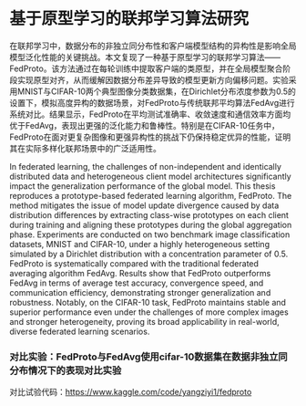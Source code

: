 # 基于原型学习的联邦学习算法研究
在联邦学习中，数据分布的非独立同分布性和客户端模型结构的异构性是影响全局模型泛化性能的关键挑战。本文复现了一种基于原型学习的联邦学习算法——FedProto。该方法通过在每轮训练中提取客户端的类原型，并在全局模型聚合阶段实现原型对齐，从而缓解因数据分布差异导致的模型更新方向偏移问题。实验采用MNIST与CIFAR-10两个典型图像分类数据集，在Dirichlet分布浓度参数为0.5的设置下，模拟高度异构的数据场景，对FedProto与传统联邦平均算法FedAvg进行系统对比。结果显示，FedProto在平均测试准确率、收敛速度和通信效率方面均优于FedAvg，表现出更强的泛化能力和鲁棒性。特别是在CIFAR-10任务中，FedProto在面对更复杂图像和更强异构性的挑战下仍保持稳定优异的性能，证明其在实际多样化联邦场景中的广泛适用性。

In federated learning, the challenges of non-independent and identically distributed data and heterogeneous client model architectures significantly impact the generalization performance of the global model. This thesis reproduces a prototype-based federated learning algorithm, FedProto. The method mitigates the issue of model update divergence caused by data distribution differences by extracting class-wise prototypes on each client during training and aligning these prototypes during the global aggregation phase. Experiments are conducted on two benchmark image classification datasets, MNIST and CIFAR-10, under a highly heterogeneous setting simulated by a Dirichlet distribution with a concentration parameter of 0.5. FedProto is systematically compared with the traditional federated averaging algorithm FedAvg. Results show that FedProto outperforms FedAvg in terms of average test accuracy, convergence speed, and communication efficiency, demonstrating stronger generalization and robustness. Notably, on the CIFAR-10 task, FedProto maintains stable and superior performance even under the challenges of more complex images and stronger heterogeneity, proving its broad applicability in real-world, diverse federated learning scenarios.

### 对比实验：FedProto与FedAvg使用cifar-10数据集在数据非独立同分布情况下的表现对比实验
对比试验代码：https://www.kaggle.com/code/yangziyi1/fedproto
